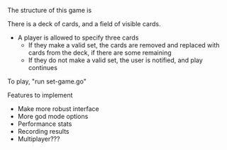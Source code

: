 
The structure of this game is

There is a deck of cards, and a field of visible cards.
- A player is allowed to specify three cards
  - If they make a valid set, the cards are removed and replaced with cards from the deck, if there are some remaining
  - If they do not make a valid set, the user is notified, and play continues


To play, "run set-game.go"


Features to implement
  - Make more robust interface
  - More god mode options
  - Performance stats
  - Recording results
  - Multiplayer???